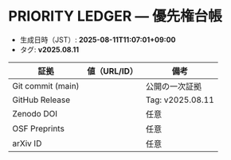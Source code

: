 # PRIORITY LEDGER — 優先権台帳

- 生成日時（JST）: **2025-08-11T11:07:01+09:00**
- タグ: **v2025.08.11**

| 証拠 | 値（URL/ID） | 備考 |
|---|---|---|
| Git commit (main) |  | 公開の一次証拠 |
| GitHub Release |  | Tag: v2025.08.11 |
| Zenodo DOI |  | 任意 |
| OSF Preprints |  | 任意 |
| arXiv ID |  | 任意 |
